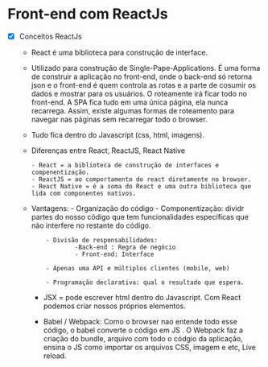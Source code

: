 # Front-end com ReactJs

- [x] Conceitos ReactJs

  - React é uma biblioteca para construção de interface.

  - Utilizado para construção de Single-Pape-Applications. É uma forma de construir a aplicação no front-end, onde o back-end só retorna json e o front-end é quem controla as rotas e a parte de cosumir os dados e mostrar para os usuários. O roteamente irá ficar todo no front-end. A SPA fica tudo em uma única página, ela nunca recarrega. Assim, existe algumas formas de roteamento para navegar nas páginas sem recarregar todo o browser.

  - Tudo fica dentro do Javascript (css, html, imagens).

  - Diferenças entre React, ReactJS, React Native

        - React = a biblioteca de construção de interfaces e compenentização.
        - ReactJS = ao comportamento do react diretamente no browser.
        - React Native = é a soma do React e uma outra biblioteca que lida com componentes nativos.

  - Vantagens: - Organização do código - Componentização: dividr partes do nosso código que tem funcionalidades específicas que não interfere no restante do código.

            - Divisão de responsabilidades:
                    -Back-end : Regra de negócio
                    - Front-end: Interface

            - Apenas uma API e múltiplos clientes (mobile, web)

            - Programação declarativa: qual o resultado que espera.

    - JSX = pode escrever html dentro do Javascript. Com React podemos criar nossos próprios elementos.

    - Babel / Webpack: Como o browser nao entende todo esse código, o babel converte o código em JS . O Webpack faz a criação do bundle, arquivo com todo o códgio da aplicação, ensina o JS como importar os arquivos CSS, imagem e etc, Live reload.
